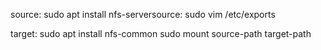 source:
sudo apt install nfs-serversource:
sudo vim /etc/exports


target:
sudo apt install nfs-common
sudo mount source-path target-path

